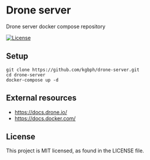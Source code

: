 # Drone server
Drone server docker compose repository

[![License](https://img.shields.io/github/license/kgbph/drone-server.svg?style=popout)](https://github.com/kgbph/drone-server/blob/master/LICENSE)

## Setup
```
git clone https://github.com/kgbph/drone-server.git
cd drone-server
docker-compose up -d
```

## External resources
- https://docs.drone.io/
- https://docs.docker.com/

## License
This project is MIT licensed, as found in the LICENSE file.
